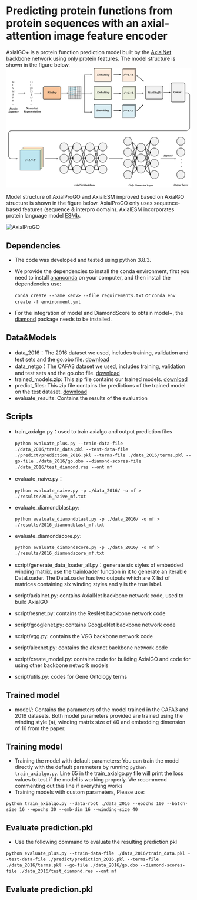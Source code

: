 # **Predicting protein functions from protein sequences with an axial-attention image feature encoder**

AxialGO+ is a protein function prediction model built by the [AxialNet](https://github.com/Worldseer/axial-deeplab) backbone network using only protein features. The model structure is shown in the figure below.
![AxialGO](https://github.com/Worldseer/AxialGO/blob/main/images/axialgo.jpg)



Model structure of AxialProGO and AxialESM improved based on AxialGO structure is shown in the figure below. AxialProGO only uses sequence-based features (sequence & interpro domain). AxialESM incorporates protein language model [ESMb](https://github.com/facebookresearch/esm#available-models).

![AxialProGO](https://github.com/Worldseer/AxialGO/blob/main/images/variant_model.jpg)

## Dependencies

* The code was developed and tested using python 3.8.3.
* We provide the dependencies to install the conda environment, first you need to install [ananconda](https://docs.anaconda.com/anaconda/install/index.html) on your computer, and then install the dependencies use:

  ```conda create --name <env> --file requirements.txt```
  or
  ```conda env create -f environment.yml```
* For the integration of model and DiamondScore to obtain model+, the [diamond](https://github.com/bbuchfink/diamond) package needs to be installed.



## Data&Models

* data_2016：The 2016 dataset we used, includes training, validation and test sets and  the go.obo file. [download](https://drive.google.com/drive/folders/1QAt3MEqFETPCxhYlBLdC8cAj3QmP6TUu?usp=sharing)
* data_netgo：The CAFA3 dataset we used, includes training, validation and test sets and  the go.obo file. [download](https://drive.google.com/drive/folders/1QAt3MEqFETPCxhYlBLdC8cAj3QmP6TUu?usp=sharing)
* trained_models.zip: This zip file contains our trained models. [download](https://drive.google.com/drive/folders/1QAt3MEqFETPCxhYlBLdC8cAj3QmP6TUu?usp=sharing)
* predict_files: This zip file contains the predictions of the trained model on the test dataset. [download](https://drive.google.com/drive/folders/1QAt3MEqFETPCxhYlBLdC8cAj3QmP6TUu?usp=sharing)
* evaluate_results: Contains the results of the evaluation

## Scripts
- train_axialgo.py：used to train axialgo and output prediction files

  ```
  python evaluate_plus.py --train-data-file ./data_2016/train_data.pkl --test-data-file ./predict/prediction_2016.pkl --terms-file ./data_2016/terms.pkl --go-file ./data_2016/go.obo --diamond-scores-file ./data_2016/test_diamond.res --ont mf
  ```

- evaluate_naive.py：

  ```
  python evaluate_naive.py -p ./data_2016/ -o mf > ./results/2016_naive_mf.txt
  ```

- evaluate_diamondblast.py:

  ```
  python evaluate_diamondblast.py -p ./data_2016/ -o mf > ./results/2016_diamondblast_mf.txt
  ```

- evaluate_diamondscore.py:

  ```
  python evaluate_diamondscore.py -p ./data_2016/ -o mf > ./results/2016_diamondscore_mf.txt
  ```

  

- script/generate_data_loader_all.py：generate six styles of embedded winding matrix, use the trainloader function in it to generate an iterable DataLoader. The DataLoader has two outputs which are X list of matrices containing six winding styles and y is the true label.

- script/axialnet.py: contains AxialNet backbone network code, used to build AxialGO

- script/resnet.py: contains the ResNet backbone network code

- script/googlenet.py: contains GoogLeNet backbone network code

- script/vgg.py: contains the VGG backbone network code

- script/alexnet.py: contains the alexnet backbone network code

- script/create_model.py: contains  code for building AxialGO and code for using other backbone network models

- script/utils.py: codes for Gene Ontology terms

  

## Trained model
* model/: Contains the parameters of the model trained in the CAFA3 and 2016 datasets. Both model parameters provided are trained using the winding style (a), winding matrix size of 40 and embedding dimension of 16 from the paper.

## Training model
- Training the model with default parameters:
You can train the model directly with the default parameters by running `python train_axialgo.py`. Line 65 in the train_axialgo.py file will print the loss values to test if the model is working properly. We recommend commenting out this line if everything works
- Training models with custom parameters,
Please use:
```
python train_axialgo.py --data-root ./data_2016 --epochs 100 --batch-size 16 --epochs 30 --emb-dim 16 --winding-size 40
```

## Evaluate prediction.pkl
- Use the following command to evaluate the resulting prediction.pkl
```
python evaluate_plus.py --train-data-file ./data_2016/train_data.pkl --test-data-file ./predict/prediction_2016.pkl --terms-file ./data_2016/terms.pkl --go-file ./data_2016/go.obo --diamond-scores-file ./data_2016/test_diamond.res --ont mf
```

## Evaluate prediction.pkl